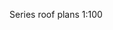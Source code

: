 <span class="transform-to-uppercase">Series roof plans <span class="highlight-red">1:100</span></span>
